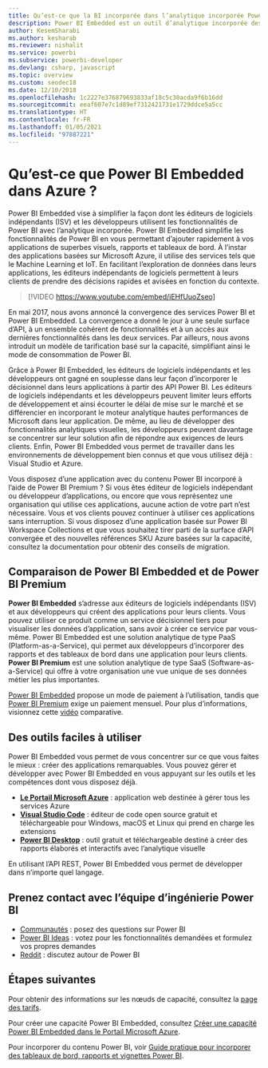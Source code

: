 ```yaml
---
title: Qu’est-ce que la BI incorporée dans l’analytique incorporée Power BI Embedded
description: Power BI Embedded est un outil d’analytique incorporée destiné à simplifier la façon dont les éditeurs de logiciels indépendants (ISV) et les développeurs utilisent les fonctionnalités de BI incorporée Power BI, en leur permettant d’ajouter rapidement de superbes visuels, rapports et tableaux de bord à leurs applications. Découvrez comment utiliser des logiciels et des outils d’analytique incorporée ainsi que des outils d’informatique décisionnelle incorporés avec Power BI Embedded.
author: KesemSharabi
ms.author: kesharab
ms.reviewer: nishalit
ms.service: powerbi
ms.subservice: powerbi-developer
ms.devlang: csharp, javascript
ms.topic: overview
ms.custom: seodec18
ms.date: 12/10/2018
ms.openlocfilehash: 1c2227e376879693833af18c5c30acda9f6b16dd
ms.sourcegitcommit: eeaf607e7c1d89ef7312421731e1729ddce5a5cc
ms.translationtype: HT
ms.contentlocale: fr-FR
ms.lasthandoff: 01/05/2021
ms.locfileid: "97887221"
---
```

# <a name="what-is-power-bi-embedded-in-azure"></a>Qu’est-ce que Power BI Embedded dans Azure ?

Power BI Embedded vise à simplifier la façon dont les éditeurs de logiciels indépendants (ISV) et les développeurs utilisent les fonctionnalités de Power BI avec l’analytique incorporée. Power BI Embedded simplifie les fonctionnalités de Power BI en vous permettant d’ajouter rapidement à vos applications de superbes visuels, rapports et tableaux de bord. À l’instar des applications basées sur Microsoft Azure, il utilise des services tels que le Machine Learning et IoT. En facilitant l’exploration de données dans leurs applications, les éditeurs indépendants de logiciels permettent à leurs clients de prendre des décisions rapides et avisées en fonction du contexte.

> [!VIDEO https://www.youtube.com/embed/iEHfUuoZseo]

En mai 2017, nous avons annoncé la convergence des services Power BI et Power BI Embedded. La convergence a donné le jour à une seule surface d’API, à un ensemble cohérent de fonctionnalités et à un accès aux dernières fonctionnalités dans les deux services. Par ailleurs, nous avons introduit un modèle de tarification basé sur la capacité, simplifiant ainsi le mode de consommation de Power BI.

Grâce à Power BI Embedded, les éditeurs de logiciels indépendants et les développeurs ont gagné en souplesse dans leur façon d’incorporer le décisionnel dans leurs applications à partir des API Power BI. Les éditeurs de logiciels indépendants et les développeurs peuvent limiter leurs efforts de développement et ainsi écourter le délai de mise sur le marché et se différencier en incorporant le moteur analytique hautes performances de Microsoft dans leur application. De même, au lieu de développer des fonctionnalités analytiques visuelles, les développeurs peuvent davantage se concentrer sur leur solution afin de répondre aux exigences de leurs clients. Enfin, Power BI Embedded vous permet de travailler dans les environnements de développement bien connus et que vous utilisez déjà : Visual Studio et Azure.

Vous disposez d’une application avec du contenu Power BI incorporé à l’aide de Power BI Premium ? Si vous êtes éditeur de logiciels indépendant ou développeur d’applications, ou encore que vous représentez une organisation qui utilise ces applications, aucune action de votre part n’est nécessaire. Vous et vos clients pouvez continuer à utiliser ces applications sans interruption. Si vous disposez d’une application basée sur Power BI Workspace Collections et que vous souhaitez tirer parti de la surface d’API convergée et des nouvelles références SKU Azure basées sur la capacité, consultez la documentation pour obtenir des conseils de migration.

## <a name="comparing-power-bi-embedded-with-power-bi-premium"></a>Comparaison de Power BI Embedded et de Power BI Premium

**Power BI Embedded** s’adresse aux éditeurs de logiciels indépendants (ISV) et aux développeurs qui créent des applications pour leurs clients. Vous pouvez utiliser ce produit comme un service décisionnel tiers pour visualiser les données d’application, sans avoir à créer ce service par vous-même. Power BI Embedded est une solution analytique de type PaaS (Platform-as-a-Service), qui permet aux développeurs d’incorporer des rapports et des tableaux de bord dans une application pour leurs clients. **Power BI Premium** est une solution analytique de type SaaS (Software-as-a-Service) qui offre à votre organisation une vue unique de ses données métier les plus importantes. 

[Power BI Embedded](https://azure.microsoft.com/pricing/details/power-bi-embedded/) propose un mode de paiement à l’utilisation, tandis que [Power BI Premium](https://powerbi.microsoft.com/calculator/) exige un paiement mensuel. Pour plus d’informations, visionnez cette [vidéo](https://www.youtube.com/watch?v=0y2oJikC6Xc&t=0s&list=PLv2BtOtLblH1dQPV49Ni12olDcUoW-GEl&index=3) comparative.

## <a name="easy-to-use-tools"></a>Des outils faciles à utiliser

Power BI Embedded vous permet de vous concentrer sur ce que vous faites le mieux : créer des applications remarquables. Vous pouvez gérer et développer avec Power BI Embedded en vous appuyant sur les outils et les compétences dont vous disposez déjà.

* [**Le Portail Microsoft Azure**](https://portal.azure.com/) : application web destinée à gérer tous les services Azure
* [**Visual Studio Code**](https://code.visualstudio.com/docs) : éditeur de code open source gratuit et téléchargeable pour Windows, macOS et Linux qui prend en charge les extensions
* [**Power BI Desktop**](https://powerbi.microsoft.com/desktop/) : outil gratuit et téléchargeable destiné à créer des rapports élaborés et interactifs avec l’analytique visuelle

En utilisant l’API REST, Power BI Embedded vous permet de développer dans n’importe quel langage.

## <a name="engage-with-the-power-bi-engineering-team"></a>Prenez contact avec l’équipe d’ingénierie Power BI

* [Communautés](https://community.powerbi.com/) : posez des questions sur Power BI
* [Power BI Ideas](https://ideas.powerbi.com) : votez pour les fonctionnalités demandées et formulez vos propres demandes
* [Reddit](https://www.reddit.com/r/PowerBI/) : discutez autour de Power BI

## <a name="next-steps"></a>Étapes suivantes

Pour obtenir des informations sur les nœuds de capacité, consultez la [page des tarifs](https://azure.microsoft.com/pricing/details/power-bi-embedded/).

Pour créer une capacité Power BI Embedded, consultez [Créer une capacité Power BI Embedded dans le Portail Microsoft Azure](azure-pbie-create-capacity.md).

Pour incorporer du contenu Power BI, voir [Guide pratique pour incorporer des tableaux de bord, rapports et vignettes Power BI](https://powerbi.microsoft.com/documentation/powerbi-developer-embedding-content/).
